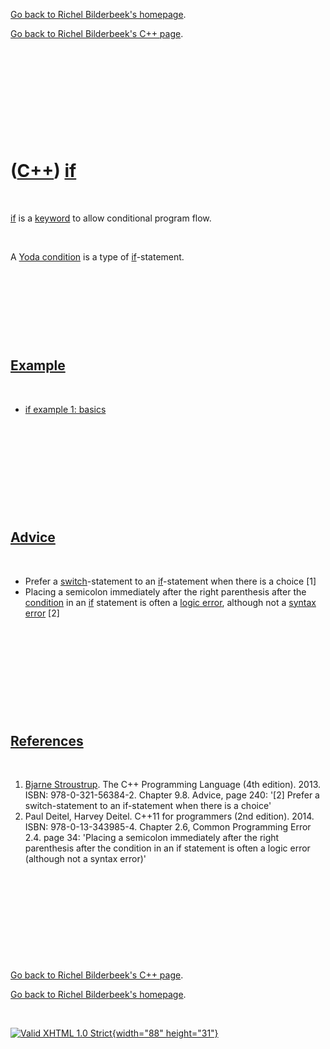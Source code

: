 [Go back to Richel Bilderbeek's homepage](index.htm).

[Go back to Richel Bilderbeek's C++ page](Cpp.htm).

 

 

 

 

 

([C++](Cpp.htm)) [if](CppIf.htm)
================================

 

[if](CppIf.htm) is a [keyword](CppKeyword.htm) to allow conditional
program flow.

 

A [Yoda condition](CppYodaCondition.htm) is a type of
[if](CppIf.htm)-statement.

 

 

 

 

[Example](CppExample.htm)
-------------------------

 

-   [if example 1: basics](CppIfExample1.htm)

 

 

 

 

 

[Advice](CppAdvice.htm)
-----------------------

 

-   Prefer a [switch](CppSwitch.htm)-statement to an
    [if](CppIf.htm)-statement when there is a choice \[1\]
-   Placing a semicolon immediately after the right parenthesis after
    the [condition](CppCondition.htm) in an [if](CppIf.htm) statement is
    often a [logic error](CppLogicError.htm), although not a [syntax
    error](CppSyntaxError.htm) \[2\]

 

 

 

 

 

[References](CppReferences.htm)
-------------------------------

 

1.  [Bjarne Stroustrup](CppBjarneStroustrup.htm). The C++ Programming
    Language (4th edition). 2013. ISBN: 978-0-321-56384-2. Chapter 9.8.
    Advice, page 240: '\[2\] Prefer a switch-statement to an
    if-statement when there is a choice'
2.  Paul Deitel, Harvey Deitel. C++11 for programmers (2nd edition).
    2014. ISBN: 978-0-13-343985-4. Chapter 2.6, Common Programming
    Error 2.4. page 34: 'Placing a semicolon immediately after the right
    parenthesis after the condition in an if statement is often a logic
    error (although not a syntax error)'

 

 

 

 

 

[Go back to Richel Bilderbeek's C++ page](Cpp.htm).

[Go back to Richel Bilderbeek's homepage](index.htm).

 

[![Valid XHTML 1.0 Strict](valid-xhtml10.png){width="88"
height="31"}](http://validator.w3.org/check?uri=referer)
